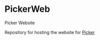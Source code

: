 # PickerWeb
Picker Website

Repository for hosting the website for [Picker](http://pick.slackpicker.com/)
